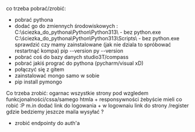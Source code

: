 co trzeba pobrać/zrobić: 
- pobrać pythona
- dodać go do zmiennych środowiskowych : 
C:\ściezka_do_pythona\Python\Python313\ - bez python.exe
C:\ściezka_do_pythona\Python\Python313\Scripts\ - bez python.exe
sprawdzić czy mamy zainstalowane (jak nie dziala to spróbować restartnąć kompa)
pip --version
py --version
- pobrać coś do bazy danych studio3T/compass
- pobrać jakiś prograć do pythona (pycharm/visual xD)
- połączyć się z gitem 
- zainstalować mongo samo w sobie
- pip install pymongo

Co trzeba zrobić: 
ogarnac wszystkie strony pod wzgledem funkcjonalności/cssa/samego htmla + responsywności żebyście mieli co robić :P
m.in dodać link do logowania + w logownaiu link do strony /register gdzie bedziemy jeszcze maila wysyłać ?

+ zrobić endpointy do auth'a
